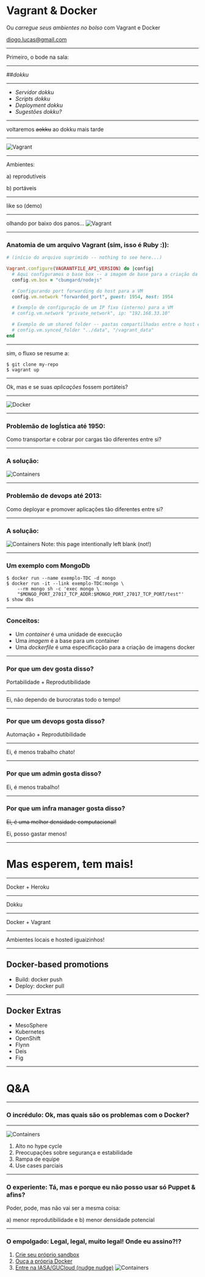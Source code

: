 Vagrant & Docker
================

Ou *carregue seus ambientes no bolso* com Vagrant e Docker

[diogo.lucas@gmail.com](mailto:diogo.lucas@gmail.com)


---


Primeiro, o bode na sala:


----


##*dokku*


----


* *Servidor dokku*
* *Scripts dokku*
* *Deployment dokku*
* *Sugestões dokku?*


----


voltaremos ~~aokku~~ ao dokku mais tarde


---


![Vagrant](images/vagrant-logo-04.png)


----

Ambientes:

a) reprodutíveis

b) portáveis


----


like so (demo)


----


olhando por baixo dos panos...
![Vagrant](images/Vagrant-Under-The-Hood.png)


----


### Anatomia de um arquivo Vagrant (sim, isso é Ruby :)):
```ruby
# (início do arquivo suprimido -- nothing to see here...)

Vagrant.configure(VAGRANTFILE_API_VERSION) do |config|
  # Aqui configuramos o base box -- a imagem de base para a criação da VM
  config.vm.box = "cbumgard/nodejs"

  # Configurando port forwarding do host para a VM
  config.vm.network "forwarded_port", guest: 1954, host: 1954

  # Exemplo de configuração de um IP fixo (interno) para a VM
  # config.vm.network "private_network", ip: "192.168.33.10"

  # Exemplo de um shared folder -- pastas compartilhadas entre o host e a VM
  # config.vm.synced_folder "../data", "/vagrant_data"
end
```

----


sim, o fluxo se resume a:

```shell
$ git clone my-repo
$ vagrant up
```

----


Ok, mas e se suas *aplicações* fossem portáteis?

---


![Docker](images/docker-logo-01.png)


----


### Problemão de logÍstica até 1950:
Como transportar e cobrar por cargas tão diferentes entre si?


----


### A solução:
![Containers](images/shipping-container.jpg)


----


### Problemão de devops até 2013:
Como deployar e promover aplicações tão diferentes entre si?

----


### A solução:
![Containers](images/dockerized-container.png)
Note: this page intentionally left blank (not!)


----


### Um exemplo com MongoDb

```shell
$ docker run --name exemplo-TDC -d mongo
$ docker run -it --link exemplo-TDC:mongo \
	--rm mongo sh -c 'exec mongo \
	"$MONGO_PORT_27017_TCP_ADDR:$MONGO_PORT_27017_TCP_PORT/test"'
$ show dbs
```

----


### Conceitos:
* Um *container* é uma unidade de execução
* Uma *imagem* é a base para um container
* Uma *dockerfile* é uma especificação para a criação de imagens docker


----

### Por que um dev gosta disso?

Portabilidade + Reprodutibilidade

----------------------------

Ei, não dependo de burocratas todo o tempo!

----


### Por que um devops gosta disso?

Automação + Reprodutibilidade

-----------------------------

Ei, é menos trabalho chato!

----


### Por que um admin gosta disso?

Ei, é menos trabalho!


----


### Por que um infra manager gosta disso?

~~Ei, é uma melhor densidade computacional!~~

Ei, posso gastar menos!


---


Mas esperem, tem mais!
======================


----


Docker + Heroku 

---------------------------------------------------

Dokku

----

Docker + Vagrant

---------------------------------------------------

Ambientes locais e hosted iguaizinhos!

----


Docker-based promotions
-----------------------

* Build: docker push
* Deploy: docker pull


----


Docker Extras
-------------

* MesoSphere
* Kubernetes
* OpenShift
* Flynn
* Deis
* Fig

---


Q&A
===


----


### O incrédulo: Ok, mas quais são os problemas com o Docker?

----

![Containers](images/Gartner-Hype-Cycle.png)

1. Alto no hype cycle
2. Preocupações sobre segurança e estabilidade
3. Rampa de equipe
4. Use cases parciais


----

### O experiente: Tá, mas e porque eu não posso usar só Puppet & afins?

Poder, pode, mas não vai ser a mesma coisa:

a) menor reprodutibilidade e 
b) menor densidade potencial

----

### O empolgado: Legal, legal, muito legal! Onde eu assino?!?

1. [Crie seu próprio sandbox](https://github.com/phusion/open-vagrant-boxes)
2. [Ouça a própria Docker](http://www.youtube.com/user/dockerrun)
3. [Entre na IASA/GUCloud (nudge nudge)](http://www.linkedin.com/groups/GU-Cloud-Computing-Porto-Alegre-5018296) 
![Containers](images/iasa-poa-logo.jpg)

